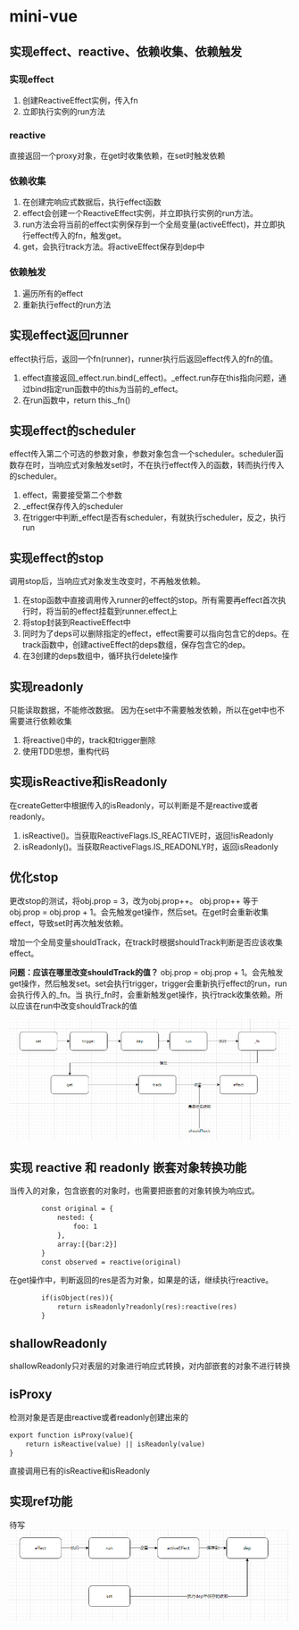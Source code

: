 # mini-vue

## 实现effect、reactive、依赖收集、依赖触发

### 实现effect
1. 创建ReactiveEffect实例，传入fn
2. 立即执行实例的run方法

### reactive
直接返回一个proxy对象，在get时收集依赖，在set时触发依赖

### 依赖收集
1. 在创建完响应式数据后，执行effect函数
2. effect会创建一个ReactiveEffect实例，并立即执行实例的run方法。
3. run方法会将当前的effect实例保存到一个全局变量(activeEffect)，并立即执行effect传入的fn，触发get。
4. get，会执行track方法。将activeEffect保存到dep中

### 依赖触发
1. 遍历所有的effect
2. 重新执行effect的run方法

## 实现effect返回runner
effect执行后，返回一个fn(runner)，runner执行后返回effect传入的fn的值。


1. effect直接返回_effect.run.bind(_effect)。_effect.run存在this指向问题，通过bind指定run函数中的this为当前的_effect。
2. 在run函数中，return this._fn()

## 实现effect的scheduler
effect传入第二个可选的参数对象，参数对象包含一个scheduler。scheduler函数存在时，当响应式对象触发set时，不在执行effect传入的函数，转而执行传入的scheduler。

1. effect，需要接受第二个参数
2. _effect保存传入的scheduler
3. 在trigger中判断_effect是否有scheduler，有就执行scheduler，反之，执行run

## 实现effect的stop
调用stop后，当响应式对象发生改变时，不再触发依赖。

1. 在stop函数中直接调用传入runner的effect的stop。所有需要再effect首次执行时，将当前的effect挂载到runner.effect上
2. 将stop封装到ReactiveEffect中
3. 同时为了deps可以删除指定的effect，effect需要可以指向包含它的deps。在track函数中，创建activeEffect的deps数组，保存包含它的dep。
4. 在3创建的deps数组中，循环执行delete操作

## 实现readonly
只能读取数据，不能修改数据。
因为在set中不需要触发依赖，所以在get中也不需要进行依赖收集

1. 将reactive()中的，track和trigger删除
2. 使用TDD思想，重构代码

## 实现isReactive和isReadonly
在createGetter中根据传入的isReadonly，可以判断是不是reactive或者readonly。

1. isReactive()。当获取ReactiveFlags.IS_REACTIVE时，返回!isReadonly
2. isReadonly()。当获取ReactiveFlags.IS_READONLY时，返回isReadonly

## 优化stop
更改stop的测试，将obj.prop = 3，改为obj.prop++。
obj.prop++ 等于 obj.prop = obj.prop + 1。会先触发get操作，然后set。在get时会重新收集effect，导致set时再次触发依赖。

增加一个全局变量shouldTrack，在track时根据shouldTrack判断是否应该收集effect。

__问题：应该在哪里改变shouldTrack的值？__
 obj.prop = obj.prop + 1。会先触发get操作，然后触发set。set会执行trigger，trigger会重新执行effect的run，run会执行传入的_fn。当
 执行_fn时，会重新触发get操作，执行track收集依赖。所以应该在run中改变shouldTrack的值

![image](img/%E4%BC%98%E5%8C%96stop.png)


## 实现 reactive 和 readonly 嵌套对象转换功能
当传入的对象，包含嵌套的对象时，也需要把嵌套的对象转换为响应式。
```
        const original = {
            nested: {
                foo: 1
            },
            array:[{bar:2}]
        }
        const observed = reactive(original)
```
在get操作中，判断返回的res是否为对象，如果是的话，继续执行reactive。
```
        if(isObject(res)){
            return isReadonly?readonly(res):reactive(res)
        }
```

## shallowReadonly
shallowReadonly只对表层的对象进行响应式转换，对内部嵌套的对象不进行转换


## isProxy
检测对象是否是由reactive或者readonly创建出来的
```
export function isProxy(value){
    return isReactive(value) || isReadonly(value)
}
```
直接调用已有的isReactive和isReadonly

## 实现ref功能
待写
![image](img/实现ref功能.jpg)